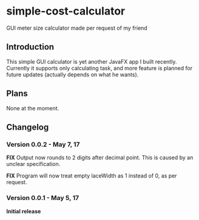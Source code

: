 # simple-cost-calculator
GUI meter size calculator made per request of my friend

## Introduction
This simple GUI calculator is yet another JavaFX app I built
recently. Currently it supports only calculating task, and more
feature is planned for future updates (actually depends on what
he wants).

## Plans
None at the moment.

## Changelog
### Version 0.0.2 - May 7, 17
**FIX** Output now rounds to 2 digits after decimal point. This
is caused by an unclear specification.

**FIX** Program will now treat empty laceWidth as 1 instead of 0,
 as per request.
### Version 0.0.1 - May 5, 17
**Initial release**